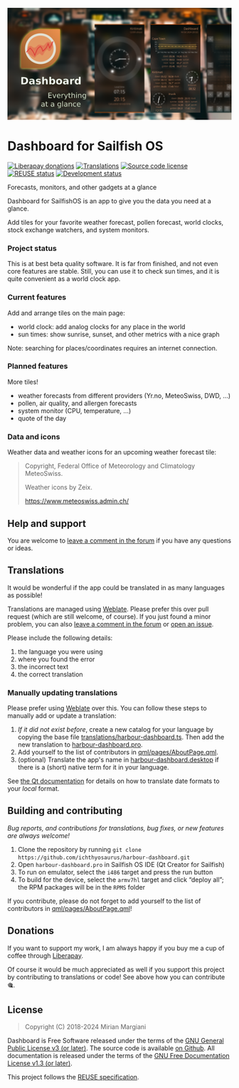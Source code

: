<!--
SPDX-FileCopyrightText: 2018-2024 Mirian Margiani
SPDX-License-Identifier: GFDL-1.3-or-later
-->

![Dashboard banner](dist/banner-small.png)

# Dashboard for Sailfish OS

[![Liberapay donations](https://img.shields.io/liberapay/receives/ichthyosaurus)](https://liberapay.com/ichthyosaurus)
[![Translations](https://hosted.weblate.org/widgets/harbour-dashboard/-/translations/svg-badge.svg)](https://hosted.weblate.org/projects/harbour-dashboard/translations/)
[![Source code license](https://img.shields.io/badge/source_code-GPL--3.0--or--later-yellowdarkgreen)](https://github.com/ichthyosaurus/harbour-dashboard/tree/main/LICENSES)
[![REUSE status](https://api.reuse.software/badge/github.com/ichthyosaurus/harbour-dashboard)](https://api.reuse.software/info/github.com/ichthyosaurus/harbour-dashboard)
[![Development status](https://img.shields.io/badge/development-active-blue)](https://github.com/ichthyosaurus/harbour-dashboard)



Forecasts, monitors, and other gadgets at a glance

Dashboard for SailfishOS is an app to give you the data you need at a glance.

Add tiles for your favorite weather forecast, pollen forecast, world clocks,
stock exchange watchers, and system monitors.

### Project status

This is at best beta quality software. It is far from finished, and not even
core features are stable. Still, you can use it to check sun times, and it is
quite convenient as a world clock app.

### Current features

Add and arrange tiles on the main page:

- world clock: add analog clocks for any place in the world
- sun times: show sunrise, sunset, and other metrics with a nice graph

Note: searching for places/coordinates requires an internet connection.

### Planned features

More tiles!

- weather forecasts from different providers (Yr.no, MeteoSwiss, DWD, ...)
- pollen, air quality, and allergen forecasts
- system monitor (CPU, temperature, ...)
- quote of the day

### Data and icons

Weather data and weather icons for an upcoming weather forecast tile:

> Copyright, Federal Office of Meteorology and Climatology MeteoSwiss.
>
> Weather icons by Zeix.
>
> https://www.meteoswiss.admin.ch/




## Help and support

You are welcome to [leave a comment in the forum](https://forum.sailfishos.org/t/apps-by-ichthyosaurus/15753)
if you have any questions or ideas.


## Translations

It would be wonderful if the app could be translated in as many languages as possible!

Translations are managed using
[Weblate](https://hosted.weblate.org/projects/harbour-dashboard/translations).
Please prefer this over pull request (which are still welcome, of course).
If you just found a minor problem, you can also
[leave a comment in the forum](https://forum.sailfishos.org/t/apps-by-ichthyosaurus/15753)
or [open an issue](https://github.com/ichthyosaurus/harbour-dashboard/issues/new).

Please include the following details:

1. the language you were using
2. where you found the error
3. the incorrect text
4. the correct translation


### Manually updating translations

Please prefer using
[Weblate](https://hosted.weblate.org/projects/harbour-dashboard) over this.
You can follow these steps to manually add or update a translation:

1. *If it did not exist before*, create a new catalog for your language by copying the
   base file [translations/harbour-dashboard.ts](translations/harbour-dashboard.ts).
   Then add the new translation to [harbour-dashboard.pro](harbour-dashboard.pro).
2. Add yourself to the list of contributors in [qml/pages/AboutPage.qml](qml/pages/AboutPage.qml).
3. (optional) Translate the app's name in [harbour-dashboard.desktop](harbour-dashboard.desktop)
   if there is a (short) native term for it in your language.

See [the Qt documentation](https://doc.qt.io/qt-5/qml-qtqml-date.html#details) for
details on how to translate date formats to your *local* format.


## Building and contributing

*Bug reports, and contributions for translations, bug fixes, or new features are always welcome!*

1. Clone the repository by running `git clone https://github.com/ichthyosaurus/harbour-dashboard.git`
2. Open `harbour-dashboard.pro` in Sailfish OS IDE (Qt Creator for Sailfish)
3. To run on emulator, select the `i486` target and press the run button
4. To build for the device, select the `armv7hl` target and click “deploy all”;
   the RPM packages will be in the `RPMS` folder

If you contribute, please do not forget to add yourself to the list of
contributors in [qml/pages/AboutPage.qml](qml/pages/AboutPage.qml)!




## Donations

If you want to support my work, I am always happy if you buy me a cup of coffee
through [Liberapay](https://liberapay.com/ichthyosaurus).

Of course it would be much appreciated as well if you support this project by
contributing to translations or code! See above how you can contribute 🎕.


## License

> Copyright (C) 2018-2024  Mirian Margiani

Dashboard is Free Software released under the terms of the
[GNU General Public License v3 (or later)](https://spdx.org/licenses/GPL-3.0-or-later.html).
The source code is available [on Github](https://github.com/ichthyosaurus/harbour-dashboard).
All documentation is released under the terms of the
[GNU Free Documentation License v1.3 (or later)](https://spdx.org/licenses/GFDL-1.3-or-later.html).

This project follows the [REUSE specification](https://api.reuse.software/info/github.com/ichthyosaurus/harbour-dashboard).
